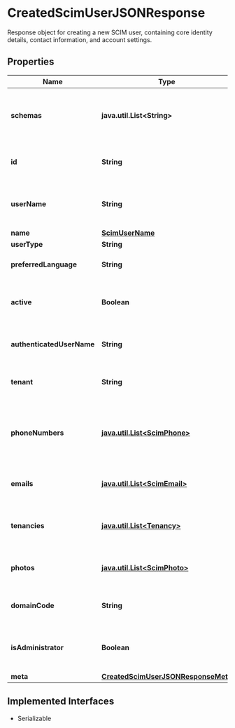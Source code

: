 

# CreatedScimUserJSONResponse

Response object for creating a new SCIM user, containing core identity details, contact information, and account settings.

## Properties

Name | Type | Description | Notes
------------ | ------------- | ------------- | -------------
**schemas** | **java.util.List&lt;String&gt;** | Array listing the schema URIs associated with the user resource. |  [optional]
**id** | **String** | Unique identifier for the newly created user. |  [optional]
**userName** | **String** | Username used for identifying and logging in the user. |  [optional]
**name** | [**ScimUserName**](ScimUserName.md) |  |  [optional]
**userType** | **String** | Type of user. |  [optional]
**preferredLanguage** | **String** | User&#39;s preferred language. |  [optional]
**active** | **Boolean** | Indicates if the user&#39;s account is currently active. |  [optional]
**authenticatedUserName** | **String** | Authenticated username used by SSO login. |  [optional]
**tenant** | **String** | Tenancy code in which the user was created. |  [optional]
**phoneNumbers** | [**java.util.List&lt;ScimPhone&gt;**](ScimPhone.md) | Array of phone numbers for the user, each with a type and value. |  [optional]
**emails** | [**java.util.List&lt;ScimEmail&gt;**](ScimEmail.md) | Array of email addresses linked to the user account. |  [optional]
**tenancies** | [**java.util.List&lt;Tenancy&gt;**](Tenancy.md) | List of tenancies the user is associated with. |  [optional]
**photos** | [**java.util.List&lt;ScimPhoto&gt;**](ScimPhoto.md) | Array of URLs to the user&#39;s profile photos or avatars. |  [optional]
**domainCode** | **String** | Domain code representing the user&#39;s domain. |  [optional]
**isAdministrator** | **Boolean** | Flag indicating if the user has admin privileges. |  [optional]
**meta** | [**CreatedScimUserJSONResponseMeta**](CreatedScimUserJSONResponseMeta.md) |  |  [optional]


## Implemented Interfaces

* Serializable


